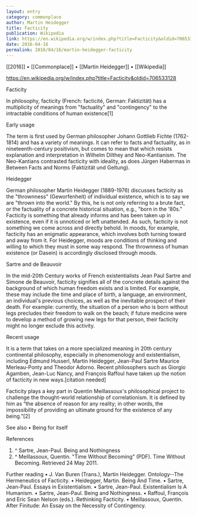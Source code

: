```yaml
---
layout: entry
category: commonplace
author: Martin Heidegger
title: Facticity
publication: Wikipedia
link: https://en.wikipedia.org/w/index.php?title=Facticity&oldid=706533128
date: 2016-04-16
permalink: 2016/04/16/martin-heidegger-facticity
---
```


[[2016]] • [[Commonplace]] • [[Martin Heidegger]] • [[Wikipedia]]

https://en.wikipedia.org/w/index.php?title=Facticity&oldid=706533128

Facticity

In philosophy, facticity (French: facticité, German: Faktizität) has a multiplicity of meanings from "factuality" and "contingency" to the intractable conditions of human existence[1]

Early usage

The term is first used by German philosopher Johann Gottlieb Fichte (1762-1814) and has a variety of meanings. It can refer to facts and factuality, as in nineteenth-century positivism, but comes to mean that which resists explanation and interpretation in Wilhelm Dilthey and Neo-Kantianism. The Neo-Kantians contrasted facticity with ideality, as does Jürgen Habermas in Between Facts and Norms (Faktizität und Geltung).

Heidegger

German philosopher Martin Heidegger (1889-1976) discusses facticity as the "thrownness" (Geworfenheit) of individual existence, which is to say we are "thrown into the world." By this, he is not only referring to a brute fact, or the factuality of a concrete historical situation, e.g., "born in the '80s." Facticity is something that already informs and has been taken up in existence, even if it is unnoticed or left unattended. As such, facticity is not something we come across and directly behold. In moods, for example, facticity has an enigmatic appearance, which involves both turning toward and away from it. For Heidegger, moods are conditions of thinking and willing to which they must in some way respond. The thrownness of human existence (or Dasein) is accordingly disclosed through moods.

Sartre and de Beauvoir

In the mid-20th Century works of French existentialists Jean Paul Sartre and Simone de Beauvoir, facticity signifies all of the concrete details against the background of which human freedom exists and is limited. For example, these may include the time and place of birth, a language, an environment, an individual's previous choices, as well as the inevitable prospect of their death. For example: currently, the situation of a person who is born without legs precludes their freedom to walk on the beach; if future medicine were to develop a method of growing new legs for that person, their facticity might no longer exclude this activity.

Recent usage

It is a term that takes on a more specialized meaning in 20th century continental philosophy, especially in phenomenology and existentialism, including Edmund Husserl, Martin Heidegger, Jean-Paul Sartre Maurice Merleau-Ponty and Theodor Adorno. Recent philosophers such as Giorgio Agamben, Jean-Luc Nancy, and François Raffoul have taken up the notion of facticity in new ways.[citation needed]

Facticity plays a key part in Quentin Meillassoux's philosophical project to challenge the thought-world relationship of correlationism. It is defined by him as “the absence of reason for any reality; in other words, the impossibility of providing an ultimate ground for the existence of any being.”[2]

See also
• Being for itself

References
1. ^ Sartre, Jean-Paul. Being and Nothingness
2. ^ Meillassoux, Quentin. "Time Without Becoming" (PDF). Time Without Becoming. Retrieved 24 May 2011.

Further reading
• J. Van Buren (Trans.), Martin Heidegger. Ontology--The Hermeneutics of Facticity.
• Heidegger, Martin. Being And Time.
• Sartre, Jean-Paul. Essays in Existentialism.
• Sartre, Jean-Paul. Existentialism Is A Humanism.
• Sartre, Jean-Paul. Being and Nothingness.
• Raffoul, François and Eric Sean Nelson (eds.). Rethinking Facticity.
• Meillassoux, Quentin. After Finitude: An Essay on the Necessity of Contingency.
